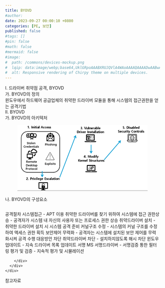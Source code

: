 ```yaml
---
title: BYOVD
#author: 
date: 2023-09-27 00:00:10 +0800
categories: [PE, 보안]
published: false
#tags: []
#pin: false
#math: false
#mermaid: false
#image:
#  path: /commons/devices-mockup.png
#  lqip: data:image/webp;base64,UklGRpoAAABXRUJQVlA4WAoAAAAQAAAADwAABwAAQUxQSDIAAAARL0AmbZurmr57yyIiqE8oiG0bejIYEQTgqiDA9vqnsUSI6H+oAERp2HZ65qP/VIAWAFZQOCBCAAAA8AEAnQEqEAAIAAVAfCWkAALp8sF8rgRgAP7o9FDvMCkMde9PK7euH5M1m6VWoDXf2FkP3BqV0ZYbO6NA/VFIAAAA
#  alt: Responsive rendering of Chirpy theme on multiple devices.
---
```


<div class="post-wrap">
  <div class="para">
    <div class="para-title">
      I. 드라이버 취약점 공격, BYOVD
    </div>
    <div class="para-cntnt">
      <div class="para">
        <div class="para-title">
          가. BYOVD의 정의
        </div>
        <div class="para-cntnt">
            윈도우에서 하드웨어 공급업체의 취약한 드라이버 모듈을 통해 시스템의 접근권한을 얻는 공격기법
        </div>
      </div>
    </div>
  </div>
  
  <div class="para">
    <div class="para-title">
      II. BYOVD
    </div>
    <div class="para-cntnt">
      <div class="para">
        <div class="para-title">
          가. BYOVD의 아키텍처
        </div>
        <div class="para-cntnt">
          <figure class="post-figure">
            <img src="/assets/img/posts/BYOVD.png" alt="BYOVD">
<!--            <figcaption>Source: Unveiling the Metaverse: Exploring Emerging Trends, Multifaceted Perspectives, and Future Challenges</figcaption>-->
          </figure>
        </div>
      </div>
      <div class="para">
        <div class="para-title">
          나. BYOVD의 구성요소
        </div>
        <div class="para-cntnt">
          <table class="post-table">
          </table>
          공격절차
  시스템접근 - APT 이용 취약한 드라이버를 찾기 위하여 시스템에 접근 
  권한상승 - 공격자가 시스템 내 자신의 사용자 또는 프로세스 권한 상승 
  취약드라이버 설치 - 취약한 드라이버 설치 시 시스템 공격 준비 
  커널구조 수정 - 시스템의 커널 구조를 수정하여 액세스 권한 획득 
  보안제어 무력화 - 공격자는 시스템에 설치된 보안 제어를 무력화시켜 공격 수행
대응방안
  차단
    취약드라이버 차단 - 설치하지않도록 해시 차단
    윈도우 업데이트 - 지속 드라이버 목록 업데이트
  서명
    MS 서명드라이버 - 서명검증 통한 필터링
    평가 및 검증 - 지속적 평가 및 시뮬레이션

        </div>
      </div>
    </div>
  </div>

  <div class="refr-wrap">
    <div class="refr-title">
        참고자료
    </div>
    <ol class="refr-list">
    <!--    <li>(나현식, 최대선) <a target="_blank" href="https://scienceon.kisti.re.kr/commons/util/originalView.do?cn=JAKO202225948430499&oCn=JAKO202225948430499&dbt=JAKO&journal=NJOU00291864">메타버스 보안 위협 요소 및 대응 방안 검토</a></li>-->
    <!--    <li>(M. Uddin, S. Manickam, H. Ullah, M. Obaidat and A. Dandoush) <a target="_blank" href="https://ieeexplore.ieee.org/abstract/document/10138386">Unveiling the Metaverse: Exploring Emerging Trends, Multifaceted Perspectives, and Future Challenges</a></li>-->
    </ol>
  </div>
</div>
